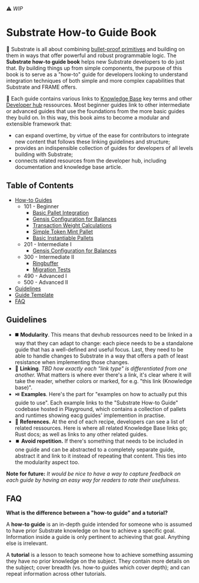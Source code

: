 ⚠️ *WIP*
# Substrate How-to Guide Book 

:rocket: Substrate is all about combining [bullet-proof primitives](https://substrate.dev/docs/en/knowledgebase/runtime/primitives) and building on them in ways that offer powerful and robust programmable logic. The **Substrate how-to guide book** helps new Substrate developers to do just that. By building things up from simple components, the purpose of this book is to serve as a "how-to" guide for developers looking to understand integration techniques of both simple and more complex capabilities that Substrate and FRAME offers.

:monocle_face: Each guide contains various links to [Knowledge Base](https://substrate.dev/docs/en/) key terms and other [Developer hub](https://substrate.dev/en/) ressources. Most beginner guides link to other intermediate or advanced guides that use the foundations from the more basic guides they build on. In this way, this book aims to become a modular and extensible framework that:
- can expand overtime, by virtue of the ease for contributors to integrate new content that follows these linking guidelines and structure;
- provides an indispensible collection of guides for developers of all levels building with Substrate;
- connects related resources from the developer hub, including documentation and knowledge base article.

## Table of Contents
- [How-to Guides]()
    * 101 - Beginner
        + [Basic Pallet Integration](./text/how-to-guides/101/basic-pallet-integration.md)
        + [Gensis Configuration for Balances](./text/how-to-guides/101/genesis-config-balances.md)
        + [Transaction Weight Calculations](./text/how-to-guides/101/basic-tx-weight-calculations.md)
        + [Simple Token Mint Pallet](./text/how-to-guides/101/mint-token.md)
        + [Basic Instantiable Pallets](./text/how-to-guides/101/basic-instantiable-pallets.md)
    * 201 - Intermediate I
        + [Gensis Configuration for Balances](./text/how-to-guides/201/weighting-struct.md)
    * 300 - Intermediate II
        + [Ringbuffer](./text/how-to-guides/300/ringbuffer.md)
        + [Migration Tests](./text/how-to-guides/300/migration-tests.md)
    * 490 - Advanced I
    * 500 - Advanced II
- [Guidelines](#guidelines)
- [Guide Template](./how-to-template.md)
- [FAQ](#faq)

## Guidelines

- :black_medium_square: **Modularity**. This means that devhub ressources need to be linked in a way that they can adapt to change: each piece needs to be a standalone guide that has a well-defined and useful focus. Last, they need to be able to handle changes to Substrate in a way that offers a path of least resistance when implementing those changes.
- :link: **Linking**. *TBD how exactly each "link type" is differentiated from one another.* What matters is where ever there's a link, it's clear where it will take the reader, whether colors or marked, for e.g. "this link (Knowledge base)".
- :play_or_pause_button: **Examples**. Here's the part for "examples on how to actually put this guide to use". Each example links to the "Substrate How-to Guide" codebase hosted in Playground, which contains a collection of pallets and runtimes showing eacg guides' implemention in practise. 
- :satellite: **References.** At the end of each recipe, developers can see a list of related ressources. Here is where all related Knowledge Base links go; Rust docs; as well as links to any other related guides.
- :stop_button: **Avoid repetition.** If there's something that needs to be included in one guide and can be abstracted to a completely separate guide, abstract it and link to it instead of repeating that content. This ties into the modularity aspect too.

**Note for future:** *It would be nice to have a way to capture feedback on each guide by having an easy way for readers to rate their usefulness.*

## FAQ

**What is the difference between a "how-to guide" and a tutorial?** 

A **how-to guide** is an in-depth guide intended for someone who is assumed to have prior Substrate knowledge on how to achieve a specific goal. Information inside a guide is only pertinent to achieving that goal. Anything else is irrelevant.

A **tutorial** is a lesson to teach someone how to achieve something assuming they have no prior knowledge on the subject. They contain more details on the subject; cover breadth (vs. how-to guides which cover depth); and can repeat information across other tutorials.

